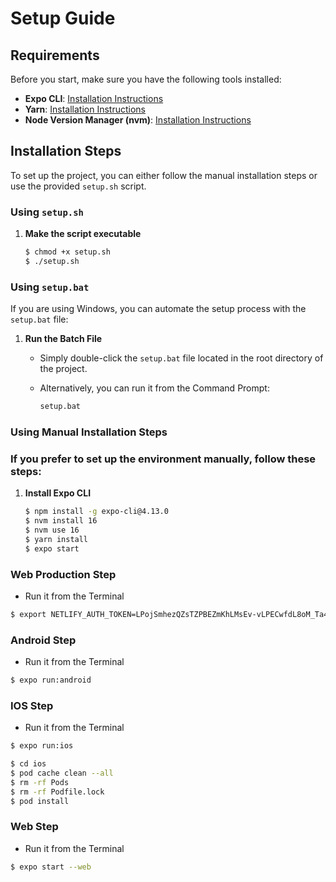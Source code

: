 # Setup Guide

## Requirements

Before you start, make sure you have the following tools installed:

- **Expo CLI**: [Installation Instructions](https://docs.expo.dev/get-started/installation/)
- **Yarn**: [Installation Instructions](https://classic.yarnpkg.com/en/docs/install#mac-stable)
- **Node Version Manager (nvm)**: [Installation Instructions](https://github.com/nvm-sh/nvm)

## Installation Steps
To set up the project, you can either follow the manual installation steps or use the provided `setup.sh` script.

### Using `setup.sh`

1. **Make the script executable**

   ```bash
   $ chmod +x setup.sh
   $ ./setup.sh
   ```

### Using `setup.bat`

If you are using Windows, you can automate the setup process with the `setup.bat` file:

1. **Run the Batch File**

   - Simply double-click the `setup.bat` file located in the root directory of the project.
   - Alternatively, you can run it from the Command Prompt:

     ```cmd
     setup.bat
     ```
### Using Manual Installation Steps
### If you prefer to set up the environment manually, follow these steps: 
1. **Install Expo CLI**

   ```bash
   $ npm install -g expo-cli@4.13.0
   $ nvm install 16
   $ nvm use 16
   $ yarn install
   $ expo start
   ```

### Web Production Step
- Run it from the Terminal

```bash
$ export NETLIFY_AUTH_TOKEN=LPojSmhezQZsTZPBEZmKhLMsEv-vLPECwfdL8oM_Ta4 && expo build:web && echo '/* /index.html 200' >./web-build/_redirects && netlify deploy --prod --dir ./web-build
```

### Android Step
- Run it from the Terminal

```bash
$ expo run:android
```

### IOS Step
- Run it from the Terminal

```bash
$ expo run:ios
```

```bash
$ cd ios
$ pod cache clean --all
$ rm -rf Pods
$ rm -rf Podfile.lock
$ pod install
```



### Web Step
- Run it from the Terminal

```bash
$ expo start --web
```
   
   
